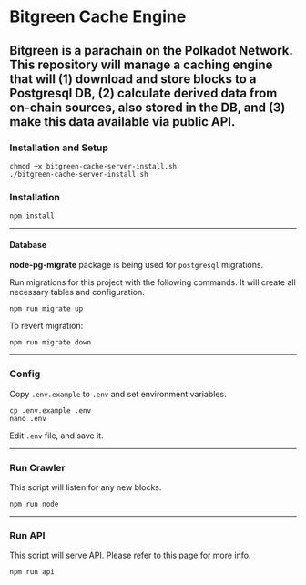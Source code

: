 # Bitgreen Cache Engine

Bitgreen is a parachain on the Polkadot Network. This repository will manage a caching engine that will (1) download and store blocks to a Postgresql DB, (2) calculate derived data from on-chain sources, also stored in the DB, and (3) make this data available via public API.
---

### Installation and Setup
```
chmod +x bitgreen-cache-server-install.sh
./bitgreen-cache-server-install.sh
```

### Installation
```
npm install
```

---

#### Database
**node-pg-migrate** package is being used for `postgresql` migrations.

Run migrations for this project with the following commands. It will create all necessary tables and configuration.
```
npm run migrate up
```
To revert migration:
```
npm run migrate down
```

---

### Config
Copy `.env.example` to `.env` and set environment variables.
```
cp .env.example .env
nano .env
```
Edit `.env` file, and save it.

---

### Run Crawler
This script will listen for any new blocks.
```
npm run node
```

---

### Run API
This script will serve API. Please refer to [this page](docs/api.md) for more info.
```
npm run api
```